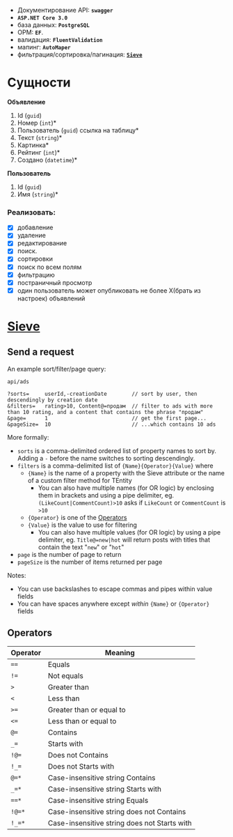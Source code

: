 - Документирование API: **`swagger`**
- **`ASP.NET Core 3.0`**
- база данных: **`PostgreSQL`**
- ОРМ: **`EF`**.
- валидация: **`FluentValidation`**
- мапинг: **`AutoMaper`**
- фильтрация/сортировка/пагинация: [**`Sieve`**](https://github.com/velixor/AdPortal#sieve) 

# Сущности

**Объявление**

1. Id (`guid`)
2. Номер (`int`)*
3. Пользователь (`guid`) ссылка на таблицу*
4. Текст (`string`)*
5. Картинка*
6. Рейтинг (`int`)*
7. Создано (`datetime`)*

**Пользователь**

1. Id (`guid`)
2. Имя (`string`)*

### Реализовать:

- [x]  добавление
- [x]  удаление
- [x]  редактирование
- [x]  поиск.
- [x]  сортировки
- [x]  поиск по всем полям
- [x]  фильтрацию
- [x]  постраничный просмотр
- [x]  один пользователь может опубликовать не более X(брать из настроек) объявлений

# [Sieve](https://github.com/Biarity/Sieve)

## Send a request
An example sort/filter/page query:
```curl
api/ads

?sorts=     userId,-creationDate        // sort by user, then descendingly by creation date 
&filters=   rating>10, Content@=продам  // filter to ads with more than 10 rating, and a content that contains the phrase "продам"
&page=      1                           // get the first page...
&pageSize=  10                          // ...which contains 10 ads

```
More formally:
* `sorts` is a comma-delimited ordered list of property names to sort by. Adding a `-` before the name switches to sorting descendingly.
* `filters` is a comma-delimited list of `{Name}{Operator}{Value}` where
    * `{Name}` is the name of a property with the Sieve attribute or the name of a custom filter method for TEntity
        * You can also have multiple names (for OR logic) by enclosing them in brackets and using a pipe delimiter, eg. `(LikeCount|CommentCount)>10` asks if `LikeCount` or `CommentCount` is `>10`
    * `{Operator}` is one of the [Operators](#operators)
    * `{Value}` is the value to use for filtering
        * You can also have multiple values (for OR logic) by using a pipe delimiter, eg. `Title@=new|hot` will return posts with titles that contain the text "`new`" or "`hot`"
* `page` is the number of page to return
* `pageSize` is the number of items returned per page 

Notes:
* You can use backslashes to escape commas and pipes within value fields
* You can have spaces anywhere except *within* `{Name}` or `{Operator}` fields

## Operators
| Operator   | Meaning                  |
|------------|--------------------------|
| `==`       | Equals                   |
| `!=`       | Not equals               |
| `>`        | Greater than             |
| `<`        | Less than                |
| `>=`       | Greater than or equal to |
| `<=`       | Less than or equal to    |
| `@=`       | Contains                 |
| `_=`       | Starts with              |
| `!@=`      | Does not Contains        |
| `!_=`      | Does not Starts with     |
| `@=*`      | Case-insensitive string Contains |
| `_=*`      | Case-insensitive string Starts with |
| `==*`      | Case-insensitive string Equals |
| `!@=*`     | Case-insensitive string does not Contains |
| `!_=*`     | Case-insensitive string does not Starts with |
